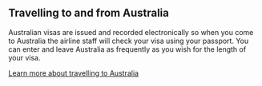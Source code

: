 ## Travelling to and from Australia

Australian visas are issued and recorded electronically so when you come to Australia the airline staff will check your visa using your passport. You can enter and leave Australia as frequently as you wish for the length of your visa. 

[Learn more about travelling to Australia]()